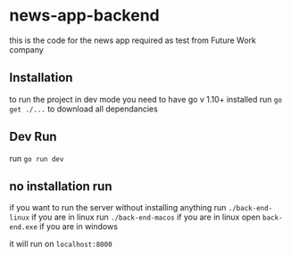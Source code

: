 # news-app-backend
this is the code for the news app required as test from Future Work company
## Installation
to run the project in dev mode you need to have go v 1.10+ installed
 run `go get ./...` to download all dependancies 

 
 ## Dev Run
 run `go run dev`
 
 ## no installation run 
  if you want to run the server without installing anything 
 run `./back-end-linux` if you are in linux 
 run `./back-end-macos` if you are in linux 
 open `back-end.exe` if you are in windows 
 
 it will run on `localhost:8000`

